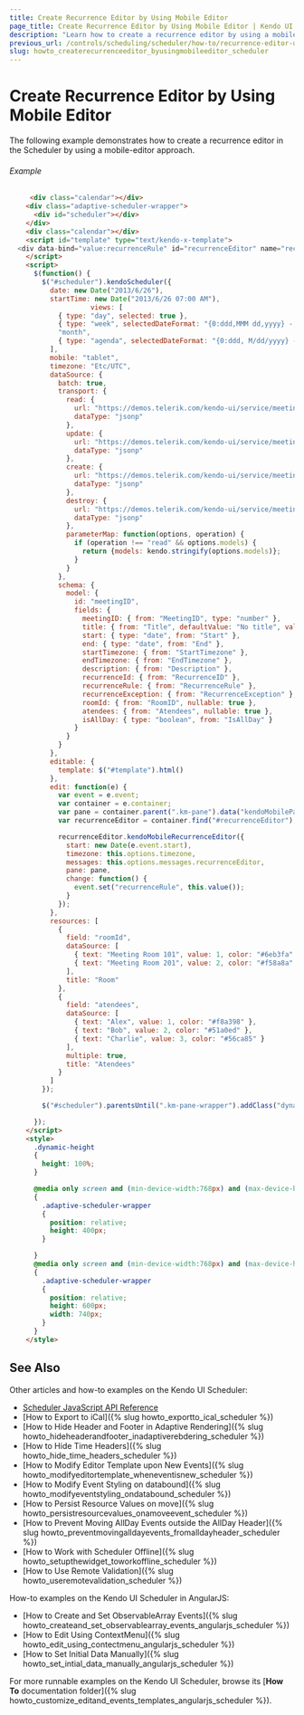 ```yaml
---
title: Create Recurrence Editor by Using Mobile Editor
page_title: Create Recurrence Editor by Using Mobile Editor | Kendo UI Scheduler
description: "Learn how to create a recurrence editor by using a mobile editor approach in a Kendo UI Scheduler widget."
previous_url: /controls/scheduling/scheduler/how-to/recurrence-editor-using-mobile-editor
slug: howto_createrecurrenceeditor_byusingmobileeditor_scheduler
---
```


# Create Recurrence Editor by Using Mobile Editor

The following example demonstrates how to create a recurrence editor in the Scheduler by using a mobile-editor approach.

###### Example

```html
     <div class="calendar"></div>
    <div class="adaptive-scheduler-wrapper">
      <div id="scheduler"></div>
    </div>
    <div class="calendar"></div>
    <script id="template" type="text/kendo-x-template">
  <div data-bind="value:recurrenceRule" id="recurrenceEditor" name="recurrenceRule"></div>
    </script>
    <script>
      $(function() {
        $("#scheduler").kendoScheduler({
          date: new Date("2013/6/26"),
          startTime: new Date("2013/6/26 07:00 AM"),
					views: [
            { type: "day", selected: true },
            { type: "week", selectedDateFormat: "{0:ddd,MMM dd,yyyy} - {1:ddd,MMM dd,yyyy}" },
            "month",
            { type: "agenda", selectedDateFormat: "{0:ddd, M/dd/yyyy} - {1:ddd, M/dd/yyyy}" },
          ],
          mobile: "tablet",
          timezone: "Etc/UTC",
          dataSource: {
            batch: true,
            transport: {
              read: {
                url: "https://demos.telerik.com/kendo-ui/service/meetings",
                dataType: "jsonp"
              },
              update: {
                url: "https://demos.telerik.com/kendo-ui/service/meetings/update",
                dataType: "jsonp"
              },
              create: {
                url: "https://demos.telerik.com/kendo-ui/service/meetings/create",
                dataType: "jsonp"
              },
              destroy: {
                url: "https://demos.telerik.com/kendo-ui/service/meetings/destroy",
                dataType: "jsonp"
              },
              parameterMap: function(options, operation) {
                if (operation !== "read" && options.models) {
                  return {models: kendo.stringify(options.models)};
                }
              }
            },
            schema: {
              model: {
                id: "meetingID",
                fields: {
                  meetingID: { from: "MeetingID", type: "number" },
                  title: { from: "Title", defaultValue: "No title", validation: { required: true } },
                  start: { type: "date", from: "Start" },
                  end: { type: "date", from: "End" },
                  startTimezone: { from: "StartTimezone" },
                  endTimezone: { from: "EndTimezone" },
                  description: { from: "Description" },
                  recurrenceId: { from: "RecurrenceID" },
                  recurrenceRule: { from: "RecurrenceRule" },
                  recurrenceException: { from: "RecurrenceException" },
                  roomId: { from: "RoomID", nullable: true },
                  atendees: { from: "Atendees", nullable: true },
                  isAllDay: { type: "boolean", from: "IsAllDay" }
                }
              }
            }
          },
          editable: {
            template: $("#template").html()
          },
          edit: function(e) {
            var event = e.event;
            var container = e.container;
            var pane = container.parent(".km-pane").data("kendoMobilePane");
            var recurrenceEditor = container.find("#recurrenceEditor");

            recurrenceEditor.kendoMobileRecurrenceEditor({
              start: new Date(e.event.start),
              timezone: this.options.timezone,
              messages: this.options.messages.recurrenceEditor,
              pane: pane,
              change: function() {
                event.set("recurrenceRule", this.value());
              }
            });
          },
          resources: [
            {
              field: "roomId",
              dataSource: [
                { text: "Meeting Room 101", value: 1, color: "#6eb3fa" },
                { text: "Meeting Room 201", value: 2, color: "#f58a8a" }
              ],
              title: "Room"
            },
            {
              field: "atendees",
              dataSource: [
                { text: "Alex", value: 1, color: "#f8a398" },
                { text: "Bob", value: 2, color: "#51a0ed" },
                { text: "Charlie", value: 3, color: "#56ca85" }
              ],
              multiple: true,
              title: "Atendees"
            }
          ]
        });

        $("#scheduler").parentsUntil(".km-pane-wrapper").addClass("dynamic-height");

      });
    </script>
    <style>
      .dynamic-height
      {
        height: 100%;
      }

      @media only screen and (min-device-width:768px) and (max-device-height:1024px) and (orientation: landscape)
      {
        .adaptive-scheduler-wrapper
        {
          position: relative;
          height: 400px;
        }

      }
      @media only screen and (min-device-width:768px) and (max-device-height:1024px) and (orientation: portrait)
      {
        .adaptive-scheduler-wrapper
        {
          position: relative;
          height: 600px;
          width: 740px;
        }
      }
    </style>
```

## See Also

Other articles and how-to examples on the Kendo UI Scheduler:

* [Scheduler JavaScript API Reference](/api/javascript/ui/scheduler)
* [How to Export to iCal]({% slug howto_exportto_ical_scheduler %})
* [How to Hide Header and Footer in Adaptive Rendering]({% slug howto_hideheaderandfooter_inadaptiverebdering_scheduler %})
* [How to Hide Time Headers]({% slug howto_hide_time_headers_scheduler %})
* [How to Modify Editor Template upon New Events]({% slug howto_modifyeditortemplate_wheneventisnew_scheduler %})
* [How to Modify Event Styling on databound]({% slug howto_modifyeventstyling_ondatabound_scheduler %})
* [How to Persist Resource Values on move]({% slug howto_persistresourcevalues_onamoveevent_scheduler %})
* [How to Prevent Moving AllDay Events outside the AllDay Header]({% slug howto_preventmovingalldayevents_fromalldayheader_scheduler %})
* [How to Work with Scheduler Offline]({% slug howto_setupthewidget_toworkoffline_scheduler %})
* [How to Use Remote Validation]({% slug howto_useremotevalidation_scheduler %})

How-to examples on the Kendo UI Scheduler in AngularJS:

* [How to Create and Set ObservableArray Events]({% slug howto_createand_set_observablearray_events_angularjs_scheduler %})
* [How to Edit Using ContextMenu]({% slug howto_edit_using_contectmenu_angularjs_scheduler %})
* [How to Set Initial Data Manually]({% slug howto_set_intial_data_manually_angularjs_scheduler %})

For more runnable examples on the Kendo UI Scheduler, browse its [**How To** documentation folder]({% slug howto_customize_editand_events_templates_angularjs_scheduler %}).
